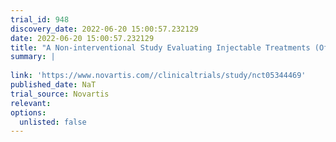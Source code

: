 ```yaml
---
trial_id: 948
discovery_date: 2022-06-20 15:00:57.232129
date: 2022-06-20 15:00:57.232129
title: "A Non-interventional Study Evaluating Injectable Treatments (Ofatumumab, Glatiramer Acetate and Interferon β1) in Patients With Relapsing Multiple Sclerosis [AIOLOS]"
summary: |
  
link: 'https://www.novartis.com//clinicaltrials/study/nct05344469'
published_date: NaT
trial_source: Novartis
relevant: 
options:
  unlisted: false
---
```


